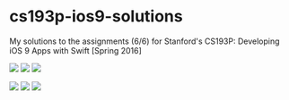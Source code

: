 # cs193p-ios9-solutions
My solutions to the assignments (6/6) for Stanford's CS193P: Developing iOS 9 Apps with Swift [Spring 2016]

![](https://github.com/linouk23/cs193p-ios9-solutions/blob/master/1.gif)
![](https://github.com/linouk23/cs193p-ios9-solutions/blob/master/2.gif)
![](https://github.com/linouk23/cs193p-ios9-solutions/blob/master/3.gif)

![](https://github.com/linouk23/cs193p-ios9-solutions/blob/master/4.gif)
![](https://github.com/linouk23/cs193p-ios9-solutions/blob/master/5.gif)
![](https://github.com/linouk23/cs193p-ios9-solutions/blob/master/6.gif)